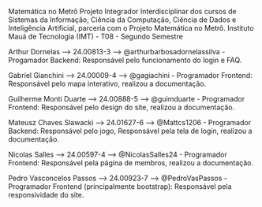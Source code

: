 Matemática no Metrô
Projeto Integrador Interdisciplinar dos cursos de Sistemas da Informação, Ciência da Computação, Ciência de Dados e Inteligência Artificial, parceria com o Projeto Matemática no Metrô. Instituto Mauá de Tecnologia (IMT) - T08 - Segundo Semestre

Arthur Dornelas --> 24.00813-3 --> @arthurbarbosadornelassilva - Progamador Backend: Responsável pelo funcionamento do login e FAQ.

Gabriel Gianchini --> 24.00009-4 --> @gagiachini - Programador Frontend: Responsável pelo mapa interativo, realizou a documentação.

Guilherme Monti Duarte --> 24.00888-5 --> @guimduarte - Programador Frontend: Responsável pelo design do site, realizou a documentação.

Mateusz Chaves Slawacki --> 24.01627-6 --> @Mattcs1206 - Programador Backend: Responsável pelo jogo, Responsável pela tela de login, realizou a documentação.

Nicolas Salles --> 24.00597-4 --> @NicolasSalles24 - Programador Frontend: Responsável pela página de membros, realizou a documentação.

Pedro Vasconcelos Passos --> 24.00923-7 --> @PedroVasPassos - Programador Frontend (principalmente bootstrap): Responsável pela responsividade do site.
